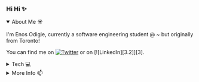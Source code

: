 ### Hi Hi ✨

<details open>
<summary>About Me ☀️</summary>
<br>
I'm Enos Odigie, currently a software engineering student @ ~ but originally from Toronto! 

<!-- Actual text -->

You can find me on [![Twitter][1.2]][1] or on [![LinkedIn][3.2]][3].

<!-- Icons -->

[1.2]: http://i.imgur.com/wWzX9uB.png (twitter icon without padding)
[2.2]: https://raw.githubusercontent.com/MartinHeinz/MartinHeinz/master/linkedin-3-16.png (LinkedIn icon without padding)

<!-- Links to your social media accounts -->

[1]: https://twitter.com/enosiie
[2]: https://www.linkedin.com
</details>

<details>
<summary>Tech 💻</summary>
<br>
- Languages: Python, SQL, Java, Javascript, HTML/CSS
- Technologies/IDEs: VSCode, Pycharm, React, MySQL, Oracle
</details>

<details>
<summary>More Info 📫</summary>
<br>
- website: www.enosie.com
</details>
